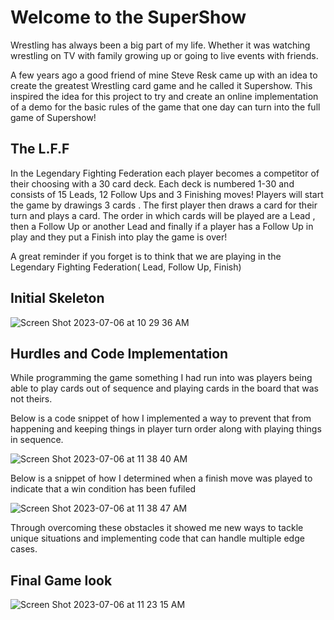 # Welcome to the SuperShow 

Wrestling has always been a big part of my life. Whether it was watching wrestling on TV with family growing up or going to live events with friends.

A few years ago a good friend of mine Steve Resk came up with an idea to create the greatest Wrestling card game and he called it Supershow. This inspired the idea for this project
to try and create an online implementation of a demo for the basic rules of the game that one day can turn into the full game of Supershow!

## The L.F.F 

In the Legendary Fighting Federation each player becomes a competitor of their choosing with a 30 card deck. Each deck is numbered 1-30 and consists of 15 Leads, 
12 Follow Ups and 3 Finishing moves! Players will start the game by drawings 3 cards . The first player then draws a card for their turn and plays a card.
The order in which cards will be played are a Lead , then a Follow Up or another Lead and finally if a player has a Follow Up in play and they put a Finish into play the game is over!

A great reminder if you forget is to think that we are playing in the Legendary Fighting Federation( Lead, Follow Up, Finish) 

## Initial Skeleton 

![Screen Shot 2023-07-06 at 10 29 36 AM](https://github.com/TheofanisNeofotistos/JavascriptProject/assets/116828121/7a7381f5-610b-4ef4-a021-c64c738ee97c)

## Hurdles and Code Implementation 

While programming the game something I had run into was players being able to play cards out of sequence and playing cards in the board that was not theirs.

Below is a code snippet of how I implemented a way to prevent that from happening and keeping things in player turn order along with playing things in sequence.

![Screen Shot 2023-07-06 at 11 38 40 AM](https://github.com/TheofanisNeofotistos/JavascriptProject/assets/116828121/afc95db3-7d79-486b-931d-f2543519e109)

Below is a snippet of how I determined when a finish move was played to indicate that a win condition has been fufiled 

![Screen Shot 2023-07-06 at 11 38 47 AM](https://github.com/TheofanisNeofotistos/JavascriptProject/assets/116828121/5aba4a7d-afb6-44c1-b6cc-75864e76bd19)

Through overcoming these obstacles it showed me new ways to tackle unique situations and implementing code that can handle multiple edge cases. 

## Final Game look 

![Screen Shot 2023-07-06 at 11 23 15 AM](https://github.com/TheofanisNeofotistos/JavascriptProject/assets/116828121/6af1ae3f-f3b4-4baa-b587-10bdf78b5345)

